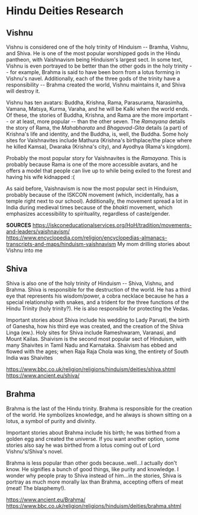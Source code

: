# Hindu Deities Research

## Vishnu 

Vishnu is considered one of the holy trinity of Hinduism -- Bramha, Vishnu, and Shiva. He is one of the most popular worshipped gods in the Hindu pantheon, with Vaishnavism being Hinduism's largest sect. In some text, Vishnu is even portrayed to be better than the other gods in the holy trinity -- for example, Brahma is said to have been born from a lotus forming in Vishnu's navel. Additionally, each of the three gods of the trinity have a responsibility -- Brahma created the world, Vishnu maintains it, and Shiva will destroy it. 

Vishnu has ten avatars: Buddha, Krishna, Rama, Parasurama, Narasimha, Vamana, Matsya, Kurma, Varaha, and he will be Kalki when the world ends. Of these, the stories of Buddha, Krishna, and Rama are the more important -- or at least, more popular -- than the other seven. The *Ramayana* details the story of Rama, the *Mahabharata* and *Bhagavad-Gita* details (a part) of Krishna's life and identity, and the Buddha, is, well, the Buddha. Some holy sites for Vaishnavites include Mathura (Krishna's birthplace/the place where he killed Kamsa), Dwaraka (Krishna's city), and Ayodhya (Rama's kingdom). 

Probably the most popular story for Vaishnavites is the *Ramayana*. This is probably because Rama is one of the more accessible avatars, and he offers a model that people can live up to while being exiled to the forest and having his wife kidnapped :(

As said before, Vaishnavism is now the most popular sect in Hinduism, probably because of the ISKCON movement (which, incidentally, has a temple right next to our school). Additionally, the movement spread a lot in India during medieval times because of the *bhakti* movement, which emphasizes accessibility to spirituality, regardless of caste/gender. 

**SOURCES**
https://iskconeducationalservices.org/HoH/tradition/movements-and-leaders/vaishnavism/
https://www.encyclopedia.com/religion/encyclopedias-almanacs-transcripts-and-maps/hinduism-vaishnavism
My mom drilling stories about Vishnu into me

## Shiva

Shiva is also one of the holy trinity of Hinduism -- Shiva, Vishnu, and Brahma. Shiva is responsible for the destruction of the world. He has a third eye that represents his wisdom/power, a cobra necklace because he has a special relationship with snakes, and a trident for the three functions of the Hindu Trinity (holy trinity?). He is also responsible for protecting the Vedas.

Important stories about Shiva include his wedding to Lady Parvati, the birth of Ganesha, how his third eye was created, and the creation of the Shiva Linga (ew.). Holy sites for Shiva include Rameshwaram, Varanasi, and Mount Kailas. Shaivism is the second most popular sect of Hinduism, with many Shaivites in Tamil Nadu and Karnataka. Shaivism has ebbed and flowed with the ages; when Raja Raja Chola was king, the entirety of South India was Shaivites

https://www.bbc.co.uk/religion/religions/hinduism/deities/shiva.shtml
https://www.ancient.eu/shiva/


## Brahma

Brahma is the last of the Hindu trinity. Brahma is responsible for the creation of the world. He symbolizes knowledge, and he always is shown sitting on a lotus, a symbol of purity and divinity. 

Important stories about Brahma include his birth; he was birthed from a golden egg and created the universe. If you want another option, some stories also say he was birthed from a lotus coming out of Lord Vishnu's/Shiva's novel. 

Brahma is less popular than other gods because..well...I actually don't know. He signifies a bunch of good things, like purity and knowledge. I wonder why people pray to Shiva instead of him...in the stories, Shiva is portray as much more morally lax than Brahma, accepting offers of meat (meat! The blasphemy!). 

https://www.ancient.eu/Brahma/
https://www.bbc.co.uk/religion/religions/hinduism/deities/brahma.shtml
